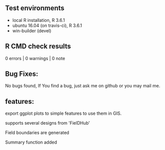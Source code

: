 ## Test environments
* local R installation, R 3.6.1
* ubuntu 16.04 (on travis-ci), R 3.6.1
* win-builder (devel)

## R CMD check results

0 errors | 0 warnings | 0 note

## Bug Fixes:
No bugs found, If You find a bug, just ask me on github or you may mail me.

## features:
export ggplot plots to simple features to use them in GIS.

supports several designs from 'FielDHub'

Field boundaries are generated

Summary function added

